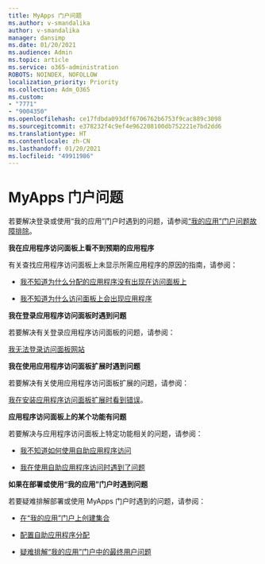 ```yaml
---
title: MyApps 门户问题
ms.author: v-smandalika
author: v-smandalika
manager: dansimp
ms.date: 01/20/2021
ms.audience: Admin
ms.topic: article
ms.service: o365-administration
ROBOTS: NOINDEX, NOFOLLOW
localization_priority: Priority
ms.collection: Adm_O365
ms.custom:
- "7771"
- "9004350"
ms.openlocfilehash: ce17fdbda093dff6706762b6753f9cac889c3098
ms.sourcegitcommit: e378232f4c9ef4e962208100db752221e7bd2dd6
ms.translationtype: HT
ms.contentlocale: zh-CN
ms.lasthandoff: 01/20/2021
ms.locfileid: "49911986"
---
```

# <a name="myapps-portal-issues"></a>MyApps 门户问题

若要解决登录或使用“我的应用”门户时遇到的问题，请参阅[“我的应用”门户问题故障排除](https://docs.microsoft.com/azure/active-directory/user-help/my-apps-portal-end-user-troubleshoot)。

**我在应用程序访问面板上看不到预期的应用程序**

有关查找应用程序访问面板上未显示所需应用程序的原因的指南，请参阅：

- [我不知道为什么分配的应用程序没有出现在访问面板上](https://docs.microsoft.com/azure/active-directory/application-access-panel-unexpected-application-not-appearing/)
     
- [我不知道为什么访问面板上会出现应用程序](https://docs.microsoft.com/azure/active-directory/application-access-panel-unexpected-application-appears/)

**我在登录应用程序访问面板时遇到问题**

若要解决有关登录应用程序访问面板的问题，请参阅：

[我无法登录访问面板网站](https://docs.microsoft.com/azure/active-directory/manage-apps/application-sign-in-other-problem-access-panel)

**我在使用应用程序访问面板扩展时遇到问题**

若要解决有关使用应用程序访问面板扩展的问题，请参阅：

[我在安装应用程序访问面板扩展时看到错误](https://docs.microsoft.com/azure/active-directory/application-access-panel-extension-problem-installing/)。

**应用程序访问面板上的某个功能有问题**

若要解决与应用程序访问面板上特定功能相关的问题，请参阅：

- [我不知道如何使用自助应用程序访问](https://docs.microsoft.com/azure/active-directory/manage-apps/access-panel-manage-self-service-access) 

- [我在使用自助应用程序访问时遇到了问题](https://docs.microsoft.com/azure/active-directory/manage-apps/access-panel-manage-self-service-access)
    
**如果在部署或使用“我的应用”门户时遇到问题**

若要疑难排解部署或使用 MyApps 门户时遇到的问题，请参阅：

- [在“我的应用”门户上创建集合](https://docs.microsoft.com/azure/active-directory/manage-apps/access-panel-collections) 
    
- [配置自助应用程序分配](https://docs.microsoft.com/azure/active-directory/manage-apps/manage-self-service-access)
     
- [疑难排解“我的应用”门户中的最终用户问题](https://docs.microsoft.com/azure/active-directory/user-help/my-apps-portal-end-user-troubleshoot)



